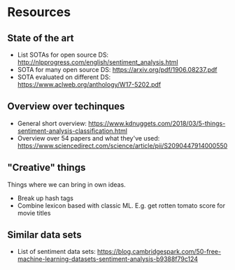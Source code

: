 # Resources
## State of the art
* List SOTAs for open source DS: http://nlpprogress.com/english/sentiment_analysis.html
* SOTA for many open source DS: https://arxiv.org/pdf/1906.08237.pdf
* SOTA evaluated on different DS: https://www.aclweb.org/anthology/W17-5202.pdf

## Overview over techinques
* General short overview: https://www.kdnuggets.com/2018/03/5-things-sentiment-analysis-classification.html
* Overview over 54 papers and what they've used: https://www.sciencedirect.com/science/article/pii/S2090447914000550

## "Creative" things
Things where we can bring in own ideas.
* Break up hash tags
* Combine lexicon based with classic ML. E.g. get rotten tomato score for movie titles

## Similar data sets
* List of sentiment data sets: https://blog.cambridgespark.com/50-free-machine-learning-datasets-sentiment-analysis-b9388f79c124
 
